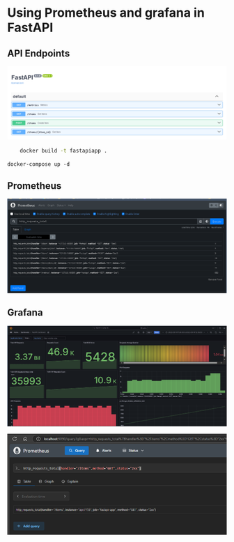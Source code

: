 # Using Prometheus and grafana in FastAPI

## API Endpoints
![alt text](image-1.png)

```bash
    docker build -t fastapiapp .
```

```
docker-compose up -d
```

## Prometheus
![alt text](image.png)

## Grafana
![alt text](image-2.png)

![alt text](image-3.png)